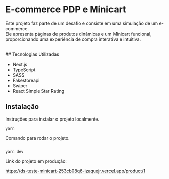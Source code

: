 # E-commerce PDP e Minicart

Este projeto faz parte de um desafio e consiste em uma simulação de um e-commerce.
<br>
Ele apresenta páginas de produtos dinâmicas e um Minicart funcional, proporcionando uma experiência de compra interativa e intuitiva.

<br>
## Tecnologias Utilizadas

- Next.js
- TypeScript
- SASS
- Fakestoreapi
- Swiper
- React Simple Star Rating

## Instalação

Instruções para instalar o projeto localmente.

```bash
yarn

```
Comando para rodar o projeto.

```bash

yarn dev
```
Link do projeto em produção:

https://ds-teste-minicart-253cb08q6-izaquejr.vercel.app/product/1

